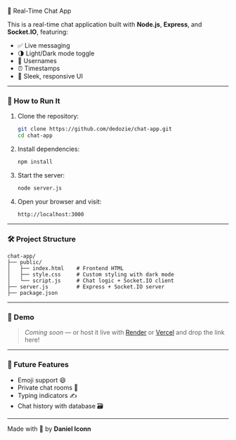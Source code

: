 💬 Real-Time Chat App

This is a real-time chat application built with **Node.js**, **Express**, and **Socket.IO**, featuring:

- ✅ Live messaging
- 🌗 Light/Dark mode toggle
- 🧑 Usernames
- ⏰ Timestamps
- 🎨 Sleek, responsive UI

---

### 🚀 How to Run It

1. Clone the repository:

   ```bash
   git clone https://github.com/dedozie/chat-app.git
   cd chat-app
   ```

2. Install dependencies:

   ```bash
   npm install
   ```

3. Start the server:

   ```bash
   node server.js
   ```

4. Open your browser and visit:

   ```
   http://localhost:3000
   ```

---

### 🛠️ Project Structure

```
chat-app/
├── public/
│   ├── index.html    # Frontend HTML
│   ├── style.css     # Custom styling with dark mode
│   └── script.js     # Chat logic + Socket.IO client
├── server.js         # Express + Socket.IO server
├── package.json
```

---

### 📸 Demo

> _Coming soon_ — or host it live with [Render](https://render.com) or [Vercel](https://vercel.com) and drop the link here!

---

### 🧠 Future Features

- Emoji support 😄
- Private chat rooms 🔐
- Typing indicators ✍️
- Chat history with database 🗃️

---

Made with 💙 by **Daniel Iconn**
